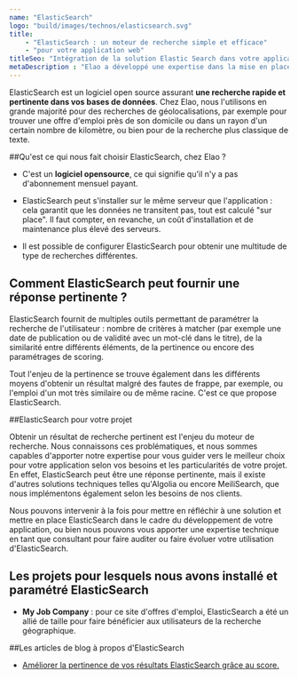 ```yaml
---
name: "ElasticSearch"
logo: "build/images/technos/elasticsearch.svg"
title:
    - "ElasticSearch : un moteur de recherche simple et efficace"
    - "pour votre application web" 
titleSeo: "Intégration de la solution Elastic Search dans votre applicatif web - Elao"
metaDescription : "Elao a développé une expertise dans la mise en place d'Elastic Search, un moteur de recherche performant, pour ses clients. Nous pouvons vous accompagner grâce à notre expertise technique d'Elastic Search."
---
```


ElasticSearch est un logiciel open source assurant **une recherche rapide et pertinente dans vos bases de données**. Chez Elao, nous l'utilisons en grande majorité pour des recherches de géolocalisations, par exemple pour trouver une offre d'emploi près de son domicile ou dans un rayon d'un certain nombre de kilomètre, ou bien pour de la recherche plus classique de texte.

##Qu'est ce qui nous fait choisir ElasticSearch, chez Elao ?

- C'est un **logiciel opensource**, ce qui signifie qu'il n'y a pas d'abonnement mensuel payant.

- ElasticSearch peut s'installer sur le même serveur que l'application : cela garantit que les données ne transitent pas, tout est calculé "sur place". Il faut compter, en revanche, un coût d'installation et de maintenance plus élevé des serveurs.

- Il est possible de configurer ElasticSearch pour obtenir une multitude de type de recherches différentes.

## Comment ElasticSearch peut fournir une réponse pertinente ?

ElasticSearch fournit de multiples outils permettant de paramétrer la recherche de l'utilisateur : nombre de critères à matcher (par exemple une date de publication ou de validité avec un mot-clé dans le titre), de la similarité entre différents éléments, de la pertinence ou encore des paramétrages de scoring.

Tout l'enjeu de la pertinence se trouve également dans les différents moyens d'obtenir un résultat malgré des fautes de frappe, par exemple, ou l'emploi d'un mot très similaire ou de même racine. C'est ce que propose ElasticSearch.

##ElasticSearch pour votre projet

Obtenir un résultat de recherche pertinent est l'enjeu du moteur de recherche. Nous connaissons ces problématiques, et nous sommes capables d'apporter notre expertise pour vous guider vers le meilleur choix pour votre application selon vos besoins et les particularités de votre projet. En effet, ElasticSearch peut être une réponse pertinente, mais il existe d'autres solutions techniques telles qu'Algolia ou encore MeiliSearch, que nous implémentons également selon les besoins de nos clients.

Nous pouvons intervenir à la fois pour mettre en réfléchir à une solution et mettre en place ElasticSearch dans le cadre du développement de votre application, ou bien nous pouvons vous apporter une expertise technique en tant que consultant pour faire auditer ou faire évoluer votre utilisation d'ElasticSearch.

## Les projets pour lesquels nous avons installé et paramétré ElasticSearch

- **My Job Company** : pour ce site d'offres d'emploi, ElasticSearch a été un allié de taille pour faire bénéficier aux utilisateurs de la recherche géographique.


##Les articles de blog à propos d'ElasticSearch

- [Améliorer la pertinence de vos résultats ElasticSearch grâce au score.](https://blog.elao.com/fr/dev/ameliorez-pertinence-resultat-elastic-search-score/)
